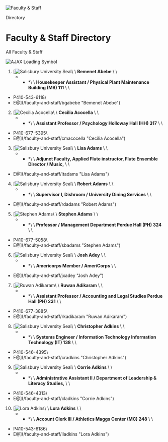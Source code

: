 ![Faculty & Staff](https://www.salisbury.edu/_files/img/masthead/faculty.jpg)

Directory

# Faculty & Staff Directory

All Faculty & Staff

![AJAX Loading Symbol](https://www.salisbury.edu/_files/img/ajax-loader.gif)

01. [![Salisbury University Seal](https://www.salisbury.edu/_images/directory/su-seal.jpg)\\
    \\
    **Bemenet Abebe** \\
    \\
    * * *\\
    \\
     **Housekeeper Assistant / Physical Plant   Maintenance Building (MB) 111** \\
    \\
- P410-543-6118\\
- E@](/faculty-and-staff/bgabebe "Bemenet Abebe")
02. [![Cecilia Acocella](https://www.salisbury.edu/_images/directory/cmacocella.jpg)\\
    \\
    **Cecilia Acocella** \\
    \\
    * * *\\
    \\
     **Assistant Professor / Psychology   Holloway Hall (HH) 317** \\
    \\
- P410-677-5395\\
- E@](/faculty-and-staff/cmacocella "Cecilia Acocella")
03. [![Salisbury University Seal](https://www.salisbury.edu/_images/directory/su-seal.jpg)\\
    \\
    **Lisa Adams** \\
    \\
    * * *\\
    \\
     **Adjunct Faculty, Applied Flute instructor, Flute Ensemble Director / Music,** \\
    \\
- E@](/faculty-and-staff/ltadams "Lisa Adams")
04. [![Salisbury University Seal](https://www.salisbury.edu/_images/directory/su-seal.jpg)\\
    \\
    **Robert Adams** \\
    \\
    * * *\\
    \\
     **Supervisor I, Dishroom / University Dining Services** \\
    \\
- E@](/faculty-and-staff/rdadams "Robert Adams")
05. [![Stephen Adams](https://www.salisbury.edu/_images/directory/sbadams.jpg)\\
    \\
    **Stephen Adams** \\
    \\
    * * *\\
    \\
     **Professor / Management Department   Perdue Hall (PH) 324** \\
    \\
- P410-677-5058\\
- E@](/faculty-and-staff/sbadams "Stephen Adams")
06. [![Salisbury University Seal](https://www.salisbury.edu/_images/directory/su-seal.jpg)\\
    \\
    **Josh Adey** \\
    \\
    * * *\\
    \\
     **Americorps Member / AmeriCorps** \\
    \\
- E@](/faculty-and-staff/jxadey "Josh Adey")
07. [![Ruwan Adikaram](https://www.salisbury.edu/_images/directory/rkadikaram.jpg)\\
    \\
    **Ruwan Adikaram** \\
    \\
    * * *\\
    \\
     **Assistant Professor / Accounting and Legal Studies   Perdue Hall (PH) 231** \\
    \\
- P410-677-3885\\
- E@](/faculty-and-staff/rkadikaram "Ruwan Adikaram")
08. [![Salisbury University Seal](https://www.salisbury.edu/_images/directory/su-seal.jpg)\\
    \\
    **Christopher Adkins** \\
    \\
    * * *\\
    \\
     **Systems Engineer / Information Technology   Information Technology (IT) 138** \\
    \\
- P410-546-4395\\
- E@](/faculty-and-staff/cradkins "Christopher Adkins")
09. [![Salisbury University Seal](https://www.salisbury.edu/_images/directory/su-seal.jpg)\\
    \\
    **Corrie Adkins** \\
    \\
    * * *\\
    \\
     **Administrative Assistant II / Department of Leadership & Literacy Studies,** \\
    \\
- P410-546-4313\\
- E@](/faculty-and-staff/cladkins "Corrie Adkins")
10. [![Lora Adkins](https://www.salisbury.edu/_images/directory/lladkins.jpg)\\
    \\
    **Lora Adkins** \\
    \\
    * * *\\
    \\
     **Account Clerk III / Athletics   Maggs Center (MC) 248** \\
    \\
- P410-543-6186\\
- E@](/faculty-and-staff/lladkins "Lora Adkins")